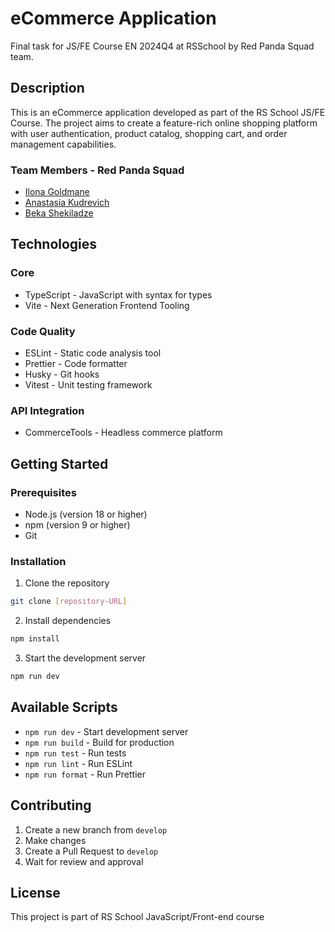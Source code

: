 # eCommerce Application

Final task for JS/FE Course EN 2024Q4 at RSSchool by Red Panda Squad team.

## Description

This is an eCommerce application developed as part of the RS School JS/FE Course. The project aims to create a feature-rich online shopping platform with user authentication, product catalog, shopping cart, and order management capabilities.

### Team Members - Red Panda Squad

- [Ilona Goldmane](https://github.com/ilonaGold)
- [Anastasia Kudrevich](https://github.com/silvermockingjay)
- [Beka Shekiladze](https://github.com/beqarion)

## Technologies

### Core

- TypeScript - JavaScript with syntax for types
- Vite - Next Generation Frontend Tooling

### Code Quality

- ESLint - Static code analysis tool
- Prettier - Code formatter
- Husky - Git hooks
- Vitest - Unit testing framework

### API Integration

- CommerceTools - Headless commerce platform

## Getting Started

### Prerequisites

- Node.js (version 18 or higher)
- npm (version 9 or higher)
- Git

### Installation

1. Clone the repository

```bash
git clone [repository-URL]
```

2. Install dependencies

```bash
npm install
```

3. Start the development server

```bash
npm run dev
```

## Available Scripts

- `npm run dev` - Start development server
- `npm run build` - Build for production
- `npm run test` - Run tests
- `npm run lint` - Run ESLint
- `npm run format` - Run Prettier

## Contributing

1. Create a new branch from `develop`
2. Make changes
3. Create a Pull Request to `develop`
4. Wait for review and approval

## License

This project is part of RS School JavaScript/Front-end course
